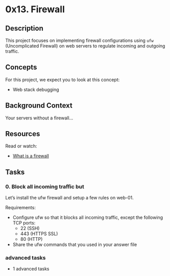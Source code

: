 # 0x13. Firewall

## Description
This project focuses on implementing firewall configurations using `ufw` (Uncomplicated Firewall) on web servers to regulate incoming and outgoing traffic.

## Concepts
For this project, we expect you to look at this concept:
- Web stack debugging

## Background Context
Your servers without a firewall…

## Resources
Read or watch:
- [What is a firewall](https://en.wikipedia.org/wiki/Firewall_(computing))

## Tasks
### 0. Block all incoming traffic but
Let’s install the ufw firewall and setup a few rules on web-01.

Requirements:
- Configure ufw so that it blocks all incoming traffic, except the following TCP ports:
  - 22 (SSH)
  - 443 (HTTPS SSL)
  - 80 (HTTP)
- Share the ufw commands that you used in your answer file
### advanced tasks
- 1 advanced tasks
